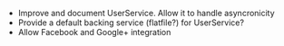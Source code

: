 - Improve and document UserService. Allow it to handle asyncronicity
- Provide a default backing service (flatfile?) for UserService?
- Allow Facebook and Google+ integration